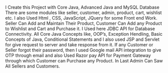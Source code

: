 I Create this Project with Core Java, Advanced Java and MySQL Database
There are some modules like seller, customer, admin, product, cart,  wishlist etc.
I also Used Html , CSS, JavaScript, JQuery for some Front end Work.
Seller Can Add and Maintain Their Product, Customer Can Add any Product to Wishlist and Cart and Purchase it.
I Used here JDBC API for Database Connectivity.
All Core Java Concepts like, OOP’s, Exception Hendling, Basic Concepts of Java, Conditional Statements and I also used JSP and Servlet for give request to server and take response from it.
If any Customer or Seller forgot their password, then I used Google mail API integration to give OTP through email and also Used Razor pay API for Payment Gateway through which Customer can Purchase any Product.
In Last Admin Can Saw All Sellers and Customers.
